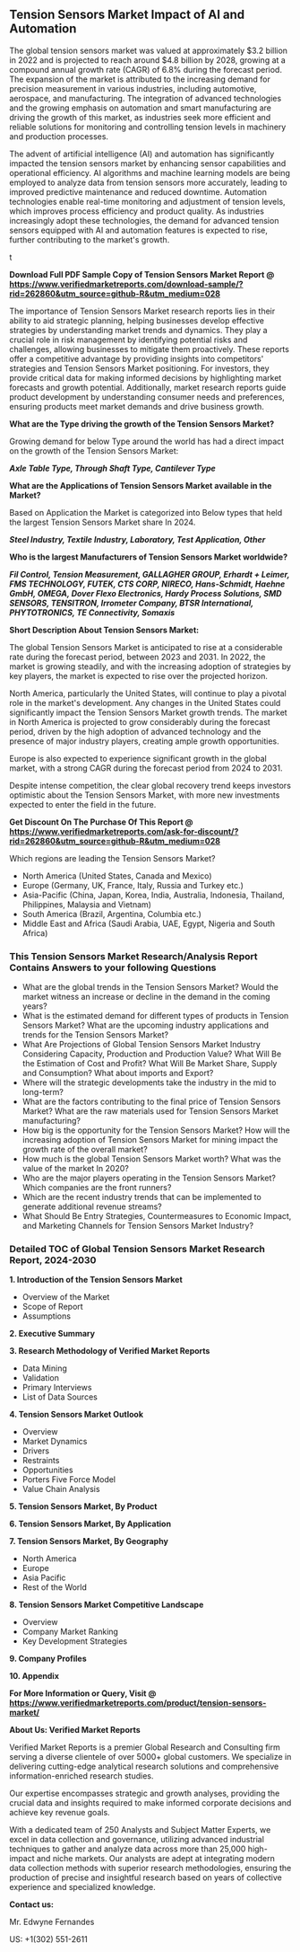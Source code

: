 <h2>Tension Sensors Market Impact of AI and Automation</h2><p>The global tension sensors market was valued at approximately $3.2 billion in 2022 and is projected to reach around $4.8 billion by 2028, growing at a compound annual growth rate (CAGR) of 6.8% during the forecast period. The expansion of the market is attributed to the increasing demand for precision measurement in various industries, including automotive, aerospace, and manufacturing. The integration of advanced technologies and the growing emphasis on automation and smart manufacturing are driving the growth of this market, as industries seek more efficient and reliable solutions for monitoring and controlling tension levels in machinery and production processes.</p><p>The advent of artificial intelligence (AI) and automation has significantly impacted the tension sensors market by enhancing sensor capabilities and operational efficiency. AI algorithms and machine learning models are being employed to analyze data from tension sensors more accurately, leading to improved predictive maintenance and reduced downtime. Automation technologies enable real-time monitoring and adjustment of tension levels, which improves process efficiency and product quality. As industries increasingly adopt these technologies, the demand for advanced tension sensors equipped with AI and automation features is expected to rise, further contributing to the market's growth.</p>t</p><p id="" class=""><strong>Download Full PDF Sample Copy of Tension Sensors Market Report @ <a href="https://www.verifiedmarketreports.com/download-sample/?rid=262860&utm_source=github-R&utm_medium=028" target="_blank">https://www.verifiedmarketreports.com/download-sample/?rid=262860&utm_source=github-R&utm_medium=028</a></strong></p><p>The importance of&nbsp;Tension Sensors Market research reports lies in their ability to aid strategic planning, helping businesses develop effective strategies by understanding market trends and dynamics. They play a crucial role in risk management by identifying potential risks and challenges, allowing businesses to mitigate them proactively. These reports offer a competitive advantage by providing insights into competitors' strategies and Tension Sensors Market positioning. For investors, they provide critical data for making informed decisions by highlighting market forecasts and growth potential. Additionally, market research reports guide product development by understanding consumer needs and preferences, ensuring products meet market demands and drive business growth.</p><p><strong>What are the&nbsp;Type driving the growth of the Tension Sensors Market?</strong></p><p id="" class="">Growing demand for below Type around the world has had a direct impact on the growth of the Tension Sensors Market:</p><em><strong>Axle Table Type, Through Shaft Type, Cantilever Type</strong></em></p><strong>What are the&nbsp;Applications&nbsp;of Tension Sensors Market available in the Market?</strong></p><p id="" class="">Based on Application the Market is categorized into Below types that held the largest Tension Sensors Market share In 2024.</p><em><strong>Steel Industry, Textile Industry, Laboratory, Test Application, Other</strong></em></p><strong>Who is the largest Manufacturers of Tension Sensors Market worldwide?</strong></p><p><em><strong>Fil Control, Tension Measurement, GALLAGHER GROUP, Erhardt + Leimer, FMS TECHNOLOGY, FUTEK, CTS CORP, NIRECO, Hans-Schmidt, Haehne GmbH, OMEGA, Dover Flexo Electronics, Hardy Process Solutions, SMD SENSORS, TENSITRON, Irrometer Company, BTSR International, PHYTOTRONICS, TE Connectivity, Somaxis</strong></em></p><p id="" class=""><strong>Short Description About Tension Sensors Market:</strong></p><p>The global Tension Sensors Market is anticipated to rise at a considerable rate during the forecast period, between 2023 and 2031. In 2022, the market is growing steadily, and with the increasing adoption of strategies by key players, the market is expected to rise over the projected horizon.</p><p>North America, particularly the United States, will continue to play a pivotal role in the market's development. Any changes in the United States could significantly impact the Tension Sensors Market growth trends. The market in North America is projected to grow considerably during the forecast period, driven by the high adoption of advanced technology and the presence of major industry players, creating ample growth opportunities.</p><p>Europe is also expected to experience significant growth in the global market, with a strong CAGR during the forecast period from 2024 to 2031.</p><p>Despite intense competition, the clear global recovery trend keeps investors optimistic about the Tension Sensors Market, with more new investments expected to enter the field in the future.</p><p id="" class=""><strong>Get Discount On The Purchase Of This Report @ <a href="https://www.verifiedmarketreports.com/ask-for-discount/?rid=262860&utm_source=github-R&utm_medium=028" target="_blank">https://www.verifiedmarketreports.com/ask-for-discount/?rid=262860&utm_source=github-R&utm_medium=028</a></strong></p>Which regions are leading the Tension Sensors Market?</p><ul><li>North America (United States, Canada and Mexico)</li><li>Europe (Germany, UK, France, Italy, Russia and Turkey etc.)</li><li>Asia-Pacific (China, Japan, Korea, India, Australia, Indonesia, Thailand, Philippines, Malaysia and Vietnam)</li><li>South America (Brazil, Argentina, Columbia etc.)</li><li>Middle East and Africa (Saudi Arabia, UAE, Egypt, Nigeria and South Africa)</li></ul><h3 id="" class="">This Tension Sensors Market Research/Analysis Report Contains Answers to your following Questions</h3><ul><li>What are the global trends in the Tension Sensors Market? Would the market witness an increase or decline in the demand in the coming years?</li><li>What is the estimated demand for different types of products in Tension Sensors Market? What are the upcoming industry applications and trends for the Tension Sensors Market?</li><li>What Are Projections of Global Tension Sensors Market Industry Considering Capacity, Production and Production Value? What Will Be the Estimation of Cost and Profit? What Will Be Market Share, Supply and Consumption? What about imports and Export?</li><li>Where will the strategic developments take the industry in the mid to long-term?</li><li>What are the factors contributing to the final price of Tension Sensors Market? What are the raw materials used for Tension Sensors Market manufacturing?</li><li>How big is the opportunity for the Tension Sensors Market? How will the increasing adoption of Tension Sensors Market for mining impact the growth rate of the overall market?</li><li>How much is the global Tension Sensors Market worth? What was the value of the market In 2020?</li><li>Who are the major players operating in the Tension Sensors Market? Which companies are the front runners?</li><li>Which are the recent industry trends that can be implemented to generate additional revenue streams?</li><li>What Should Be Entry Strategies, Countermeasures to Economic Impact, and Marketing Channels for Tension Sensors Market Industry?</li></ul><h3 id="" class="">Detailed TOC of Global Tension Sensors Market Research Report, 2024-2030</h3><p id="" class=""><strong>1. Introduction of the Tension Sensors Market</strong></p><ul><li>Overview of the Market</li><li>Scope of Report</li><li>Assumptions</li></ul><p id="" class=""><strong>2. Executive Summary</strong></p><p id="" class=""><strong>3. Research Methodology of Verified Market Reports</strong></p><ul><li>Data Mining</li><li>Validation</li><li>Primary Interviews</li><li>List of Data Sources</li></ul><p id="" class=""><strong>4. Tension Sensors Market Outlook</strong></p><ul><li>Overview</li><li>Market Dynamics</li><li>Drivers</li><li>Restraints</li><li>Opportunities</li><li>Porters Five Force Model</li><li>Value Chain Analysis</li></ul><p id="" class=""><strong>5. Tension Sensors Market, By Product</strong></p><p id="" class=""><strong>6. Tension Sensors Market, By Application</strong></p><p id="" class=""><strong>7. Tension Sensors Market, By Geography</strong></p><ul><li>North America</li><li>Europe</li><li>Asia Pacific</li><li>Rest of the World</li></ul><p id="" class=""><strong>8. Tension Sensors Market Competitive Landscape</strong></p><ul><li>Overview</li><li>Company Market Ranking</li><li>Key Development Strategies</li></ul><p id="" class=""><strong>9. Company Profiles</strong></p><p id="" class=""><strong>10. Appendix</strong></p><p id="" class=""><strong>For More Information or Query, Visit @ <a href="https://www.verifiedmarketreports.com/product/tension-sensors-market/" target="_blank">https://www.verifiedmarketreports.com/product/tension-sensors-market/</a></strong></p><p id="" class=""><strong>About Us: Verified Market Reports</strong></p><p id="" class="">Verified Market Reports is a premier Global Research and Consulting firm serving a diverse clientele of over 5000+ global customers. We specialize in delivering cutting-edge analytical research solutions and comprehensive information-enriched research studies.</p><p id="" class="">Our expertise encompasses strategic and growth analyses, providing the crucial data and insights required to make informed corporate decisions and achieve key revenue goals.</p><p id="" class="">With a dedicated team of 250 Analysts and Subject Matter Experts, we excel in data collection and governance, utilizing advanced industrial techniques to gather and analyze data across more than 25,000 high-impact and niche markets. Our analysts are adept at integrating modern data collection methods with superior research methodologies, ensuring the production of precise and insightful research based on years of collective experience and specialized knowledge.</p><p id="" class=""><strong>Contact us:</strong></p><p id="" class="">Mr. Edwyne Fernandes</p><p id="" class="">US: +1(302) 551-2611</p>